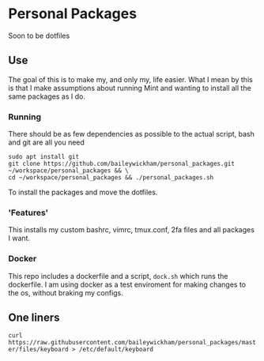 # Personal Packages
Soon to be dotfiles

## Use
The goal of this is to make my, and only my, life easier. What I mean by this is that I make assumptions about running Mint and wanting to install all the same packages as I do.

### Running
There should be as few dependencies as possible to the actual script, bash and git are all you need
```
sudo apt install git
git clone https://github.com/baileywickham/personal_packages.git ~/workspace/personal_packages && \ 
cd ~/workspace/personal_packages && ./personal_packages.sh
``` 
To install the packages and move the dotfiles.

### 'Features'
This installs my custom bashrc, vimrc, tmux.conf, 2fa files and all packages I want.

### Docker
This repo includes a dockerfile and a script, ```dock.sh``` which runs the dockerfile. I am using docker as a test enviroment for making changes to the os, without braking my configs. 

## One liners
```curl https://raw.githubusercontent.com/baileywickham/personal_packages/master/files/keyboard > /etc/default/keyboard```
